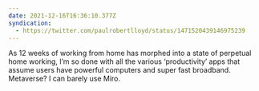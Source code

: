 ```yaml
---
date: 2021-12-16T16:36:10.377Z
syndication:
  - https://twitter.com/paulrobertlloyd/status/1471520439146975239
---
```

As 12 weeks of working from home has morphed into a state of perpetual home working, I’m so done with all the various ‘productivity’ apps that assume users have powerful computers and super fast broadband. Metaverse? I can barely use Miro.
